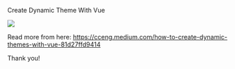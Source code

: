 Create Dynamic Theme With Vue

![](/assets/leftToRighty.gif)

Read more from here:
https://cceng.medium.com/how-to-create-dynamic-themes-with-vue-81d27ffd9414

Thank you!
